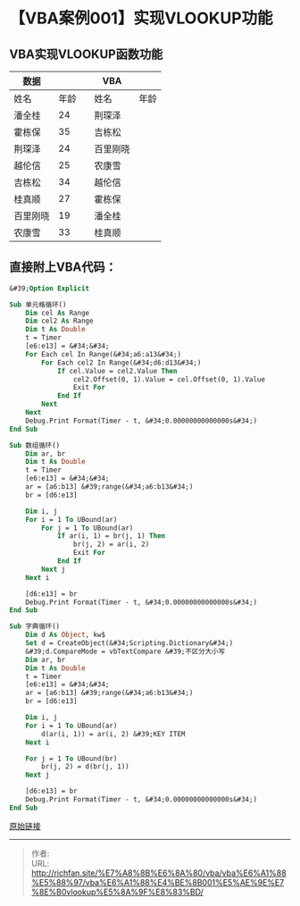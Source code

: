 # 【VBA案例001】实现VLOOKUP功能

## VBA实现VLOOKUP函数功能

| 数据               |    |   | VBA  |    |
|------------------|----|---|------|----|
| 姓名               | 年龄 |   | 姓名   | 年龄 |
| 潘全桂              | 24 |   | 荆琛泽  |    |
| 霍栋保              | 35 |   | 吉栋松  |    |
| 荆琛泽              | 24 |   | 百里刚晓 |    |
| 越伦信              | 25 |   | 农康雪  |    |
| 吉栋松              | 34 |   | 越伦信  |    |
| 桂真顺              | 27 |   | 霍栋保  |    |
| 百里刚晓             | 19 |   | 潘全桂  |    |
| 农康雪              | 33 |   | 桂真顺  |    |


## 直接附上VBA代码：

```vb
&#39;Option Explicit

Sub 单元格循环()
    Dim cel As Range
    Dim cel2 As Range
    Dim t As Double
    t = Timer
    [e6:e13] = &#34;&#34;
    For Each cel In Range(&#34;a6:a13&#34;)
        For Each cel2 In Range(&#34;d6:d13&#34;)
            If cel.Value = cel2.Value Then
                cel2.Offset(0, 1).Value = cel.Offset(0, 1).Value
                Exit For
            End If
        Next
    Next
    Debug.Print Format(Timer - t, &#34;0.00000000000000s&#34;)
End Sub

Sub 数组循环()
    Dim ar, br
    Dim t As Double
    t = Timer
    [e6:e13] = &#34;&#34;
    ar = [a6:b13] &#39;range(&#34;a6:b13&#34;)
    br = [d6:e13]

    Dim i, j
    For i = 1 To UBound(ar)
        For j = 1 To UBound(ar)
            If ar(i, 1) = br(j, 1) Then
                br(j, 2) = ar(i, 2)
                Exit For
            End If
        Next j
    Next i

    [d6:e13] = br
    Debug.Print Format(Timer - t, &#34;0.00000000000000s&#34;)
End Sub

Sub 字典循环()
    Dim d As Object, kw$
    Set d = CreateObject(&#34;Scripting.Dictionary&#34;)
    &#39;d.CompareMode = vbTextCompare &#39;不区分大小写
    Dim ar, br
    Dim t As Double
    t = Timer
    [e6:e13] = &#34;&#34;
    ar = [a6:b13] &#39;range(&#34;a6:b13&#34;)
    br = [d6:e13]

    Dim i, j
    For i = 1 To UBound(ar)
        d(ar(i, 1)) = ar(i, 2) &#39;KEY ITEM
    Next i

    For j = 1 To UBound(br)
        br(j, 2) = d(br(j, 1))
    Next j

    [d6:e13] = br
    Debug.Print Format(Timer - t, &#34;0.00000000000000s&#34;)
End Sub
```

[原始链接](https://mp.weixin.qq.com/s?__biz=MzIyOTc3NzQ2NA==&amp;mid=2247484991&amp;idx=1&amp;sn=a927b9a6a9a79b2c568fe0e9dbbbc307&amp;chksm=e8bccf68dfcb467e9b7852aa0733798a77f134e89be55e732fee7c57afced35a919993e62809&amp;scene=178&amp;cur_album_id=3115603487041503237#rd)

---

> 作者:   
> URL: http://richfan.site/%E7%A8%8B%E6%8A%80/vba/vba%E6%A1%88%E5%88%97/vba%E6%A1%88%E4%BE%8B001%E5%AE%9E%E7%8E%B0vlookup%E5%8A%9F%E8%83%BD/  

